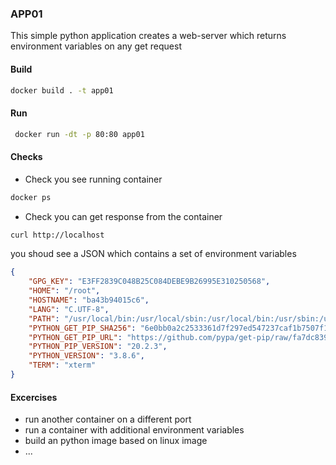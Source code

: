 ### APP01

This simple python application creates a web-server which returns environment variables on any get request

#### Build

``` bash
docker build . -t app01
```

#### Run

``` bash
 docker run -dt -p 80:80 app01
```
#### Checks

- Check you see running container

``` bash
docker ps
```

- Check you can get response from the container

``` bash
curl http://localhost
```

you shoud see a JSON which contains a set of environment variables

``` json
{
    "GPG_KEY": "E3FF2839C048B25C084DEBE9B26995E310250568",
    "HOME": "/root",
    "HOSTNAME": "ba43b94015c6",
    "LANG": "C.UTF-8",
    "PATH": "/usr/local/bin:/usr/local/sbin:/usr/local/bin:/usr/sbin:/usr/bin:/sbin:/bin",
    "PYTHON_GET_PIP_SHA256": "6e0bb0a2c2533361d7f297ed547237caf1b7507f197835974c0dd7eba998c53c",
    "PYTHON_GET_PIP_URL": "https://github.com/pypa/get-pip/raw/fa7dc83944936bf09a0e4cb5d5ec852c0d256599/get-pip.py",
    "PYTHON_PIP_VERSION": "20.2.3",
    "PYTHON_VERSION": "3.8.6",
    "TERM": "xterm"
}
```

#### Excercises


- run another container on a different port
- run a container with additional environment variables
- build an python image based on linux image
- ...
